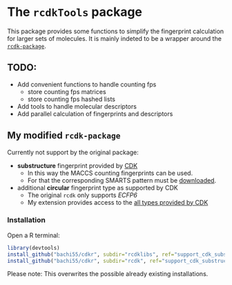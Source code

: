 # The ```rcdkTools``` package

This package provides some functions to simplify the fingerprint calculation for
larger sets of molecules. It is mainly indeted to be a wrapper around the
[```rcdk-package```](https://github.com/rajarshi/cdkr).

## TODO:
- Add convenient functions to handle counting fps
  - store counting fps matrices
  - store counting fps hashed lists
- Add tools to handle molecular descriptors
- Add parallel calculation of fingerprints and descriptors

## My modified ```rcdk-package```

Currently not support by the original package:
- **substructure** fingerprint provided by [CDK](https://github.com/cdk/cdk)
  - In this way the MACCS counting fingerprints can be used. 
  - For that the corresponding SMARTS pattern must be [downloaded](https://github.com/cdk/cdk/blob/4004eb64fd7e94a0da674ae2c0eedba79fda425f/descriptor/fingerprint/src/main/resources/org/openscience/cdk/fingerprint/data/SMARTS_countable_MACCS_keys.txt).
- additional **circular** fingerprint type as supported by CDK
  - The original ```rcdk``` only supports *ECFP6*
  - My extension provides access to the [all types provided by CDK](https://github.com/cdk/cdk/blob/4004eb64fd7e94a0da674ae2c0eedba79fda425f/descriptor/fingerprint/src/main/java/org/openscience/cdk/fingerprint/CircularFingerprinter.java#L99)

### Installation

Open a R terminal:

```R
library(devtools)
install_github("bachi55/cdkr", subdir="rcdklibs", ref="support_cdk_substructure_fps")
install_github("bachi55/cdkr", subdir="rcdk", ref="support_cdk_substructure_fps")
```

Please note: This overwrites the possible already existing installations.
